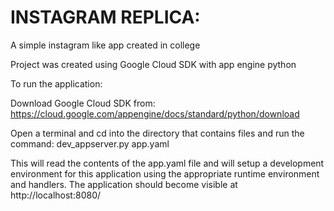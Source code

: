 # INSTAGRAM REPLICA:


A simple instagram like app created in college

Project was created using Google Cloud SDK with app engine python

To run the application:

Download Google Cloud SDK from: https://cloud.google.com/appengine/docs/standard/python/download

Open a terminal and cd into the directory that contains files and run the command: dev_appserver.py app.yaml

This will read the contents of the app.yaml file and will
setup a development environment for this application using the appropriate runtime environment and handlers. The application should become visible
at
http://localhost:8080/
